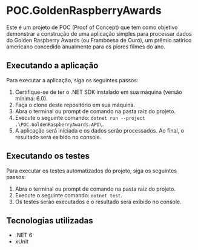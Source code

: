 # POC.GoldenRaspberryAwards

Este é um projeto de POC (Proof of Concept) que tem como objetivo demonstrar a construção de uma aplicação simples para processar dados do Golden Raspberry Awards (ou Framboesa de Ouro), um prêmio satírico americano concedido anualmente para os piores filmes do ano.

## Executando a aplicação

Para executar a aplicação, siga os seguintes passos:

1. Certifique-se de ter o .NET SDK instalado em sua máquina (versão mínima: 6.0).
2. Faça o clone deste repositório em sua máquina.
3. Abra o terminal ou prompt de comando na pasta raiz do projeto.
4. Execute o seguinte comando: `dotnet run --project .\POC.GoldenRaspberryAwards.API\`.
5. A aplicação será iniciada e os dados serão processados. Ao final, o resultado será exibido no console.

## Executando os testes

Para executar os testes automatizados do projeto, siga os seguintes passos:

1. Abra o terminal ou prompt de comando na pasta raiz do projeto.
2. Execute o seguinte comando: `dotnet test`.
3. Os testes serão executados e o resultado será exibido no console.

## Tecnologias utilizadas

- .NET 6
- xUnit
